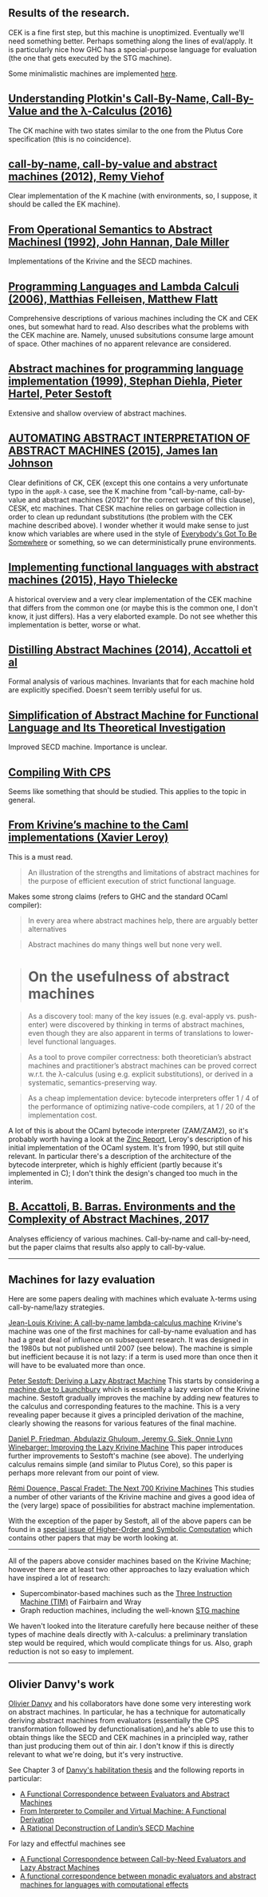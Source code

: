 ## Results of the research.

CEK is a fine first step, but this machine is unoptimized. Eventually we'll need something better. Perhaps something along the lines of eval/apply. It is particularly nice how GHC has a special-purpose language for evaluation (the one that gets executed by the STG machine).

Some minimalistic machines are implemented [here](https://gist.github.com/effectfully/f742e2f846e03a2e2fd62765b642d515).

## [Understanding Plotkin's Call-By-Name, Call-By-Value and the λ-Calculus (2016)](http://languagengine.co/blog/plotkin-cbn-cbv/)
The CK machine with two states similar to the one from the Plutus Core specification (this is no coincidence).

## [call-by-name, call-by-value and abstract machines (2012), Remy Viehof](https://www.ru.nl/publish/pages/769526/cbn_cbv_and_ams_remyviehoff.pdf)
Clear implementation of the K machine (with environments, so, I suppose, it should be called the EK machine).

## [From Operational Semantics to Abstract Machinesl (1992), John Hannan, Dale Miller](http://www.lix.polytechnique.fr/~dale/papers/mscs92.pdf)
Implementations of the Krivine and the SECD machines.

## [Programming Languages and Lambda Calculi (2006), Matthias Felleisen, Matthew Flatt](http://ecee.colorado.edu/ecen5533/fall11/reading/pllc.pdf)
Comprehensive descriptions of various machines including the CK and CEK ones, but somewhat hard to read. Also describes what the problems with the CEK machine are. Namely, unused subsitutions consume large amount of space. Other machines of no apparent relevance are considered.

## [Abstract machines for programming language implementation (1999), Stephan Diehla, Pieter Hartel, Peter Sestoft](http://www.inf.ed.ac.uk/teaching/courses/lsi/diehl_abstract_machines.pdf)
Extensive and shallow overview of abstract machines.

## [AUTOMATING ABSTRACT INTERPRETATION OF ABSTRACT MACHINES (2015), James Ian Johnson](https://arxiv.org/pdf/1504.08033.pdf)
Clear definitions of CK, CEK (except this one contains a very unfortunate typo in the `appR-λ` case, see the K machine from "call-by-name, call-by-value and abstract machines (2012)" for the correct version of this clause), CESK, etc machines. That CESK machine relies on garbage collection in order to clean up redundant substitutions (the problem with the CEK machine described above). I wonder whether it would make sense to just know which variables are where used in the style of [Everybody's Got To Be Somewhere](https://github.com/pigworker/EGTBS/blob/master/EGTBS.pdf) or something, so we can deterministically prune environments.

## [Implementing functional languages with abstract machines (2015), Hayo Thielecke](https://www.cs.bham.ac.uk/~hxt/2015/compilers/compiling-functional.pdf)
A historical overview and a very clear implementation of the CEK machine that differs from the common one (or maybe this is the common one, I don't know, it just differs). Has a very elaborted example. Do not see whether this implementation is better, worse or what.

## [Distilling Abstract Machines (2014), Accattoli et al](https://lipn.univ-paris13.fr/~mazza/papers/DistillingAbstractMachines-ICFP2014.pdf)
Formal analysis of various machines. Invariants that for each machine hold are explicitly specified. Doesn't seem terribly useful for us.

## [Simplification of Abstract Machine for Functional Language and Its Theoretical Investigation](http://www.jsoftware.us/vol10/97-CA010.pdf)
Improved SECD machine. Importance is unclear.

## [Compiling With CPS](https://jozefg.bitbucket.io/posts/2015-04-30-cps.html)
Seems like something that should be studied. This applies to the topic in general.

## [From Krivine’s machine to the Caml implementations (Xavier Leroy)](https://xavierleroy.org/talks/zam-kazam05.pdf)
This is a must read.

> An illustration of the strengths and limitations of abstract machines for the purpose of efficient execution of strict functional language.

Makes some strong claims (refers to GHC and the standard OCaml compiler):

> In every area where abstract machines help, there are arguably better alternatives

> Abstract machines do many things well but none very well.

> # On the usefulness of abstract machines

> As a discovery tool: many of the key issues (e.g. eval-apply vs. push-enter) were discovered by thinking in terms of abstract machines, even though they are also apparent in terms of translations to lower-level functional languages.

> As a tool to prove compiler correctness: both theoretician’s abstract machines and practitioner’s abstract machines can be proved correct w.r.t. the λ-calculus (using e.g. explicit substitutions), or derived in a systematic, semantics-preserving way.

> As a cheap implementation device: bytecode interpreters offer 1 / 4 of the performance of optimizing native-code compilers, at 1 / 20 of the implementation cost.

A lot of this is about the OCaml bytecode interpreter (ZAM/ZAM2), so
it's probably worth having a look at the 
[Zinc Report](https://xavierleroy.org/bibrefs/Leroy-ZINC.html), Leroy's
description of his initial implementation of the OCaml system.  It's
from 1990, but still quite relevant. In particular there's a
description of the architecture of the bytecode interpreter, which is highly efficient (partly because it's implemented in C); I don't think
the design's changed too much in the interim.

## [B. Accattoli, B. Barras. Environments and the Complexity of Abstract Machines, 2017](https://sites.google.com/site/beniaminoaccattoli/Accattoli%2C%20Barras%20-%20Environments%20and%20the%20Complexity%20of%20Abstract%20Machines.pdf?attredirects=0)
Analyses efficiency of various machines. Call-by-name and call-by-need, but the paper claims that results also apply to call-by-value.

----

## Machines for lazy evaluation
Here are some papers dealing with machines which evaluate &lambda;-terms using call-by-name/lazy strategies.

[Jean-Louis Krivine: A call-by-name lambda-calculus machine](https://www.irif.fr/~krivine/articles/lazymach.pdf)
Krivine's machine was one of the first machines for call-by-name evaluation and 
has had a great deal of influence on subsequent research.  It was designed in the 1980s
but not published until 2007 (see below). The machine is simple but inefficient 
because it is not lazy: if a term is used more than once then it will have to be 
evaluated more than once.

[Peter Sestoft: Deriving a Lazy Abstract Machine](http://citeseerx.ist.psu.edu/viewdoc/summary?doi=10.1.1.50.4314)
This starts by considering a [machine due to Launchbury](https://www.researchgate.net/publication/2639371_A_Natural_Semantics_for_Lazy_Evaluation)
which is essentially a lazy version of the Krivine machine.  Sestoft gradually improves the
machine by adding new features to the calculus and corresponding features to the machine.
This is a very revealing paper because it gives a principled derivation of the machine, clearly showing
the reasons for various features of the final machine.

[Daniel P. Friedman, Abdulaziz Ghuloum, Jeremy G. Siek, Onnie Lynn Winebarger: 
Improving the Lazy Krivine Machine](ftp://www.cs.indiana.edu/pub/techreports/TR581.pdf)
This paper introduces further improvements to Sestoft's machine (see above). The underlying
calculus remains simple (and similar to Plutus Core), so this paper is perhaps more relevant 
from our point of view.

[Rémi Douence,  Pascal Fradet:  The Next 700 Krivine Machines](https://hal.inria.fr/inria-00000940)
This studies a number of other variants of the Krivine machine and gives a good idea of the
(very large) space of possibilities for abstract machine implementation.

With the exception of the paper by Sestoft, all of the above papers can be found in
a [special issue of Higher-Order and Symbolic Computation](https://dl.acm.org/citation.cfm?id=1325146&picked=prox) 
which contains other papers that may be worth looking at.
<!---HOSC,  Volume 20 Issue 3, September 2007 --->

----

All of the papers above consider machines based on the Krivine Machine; however there are at least two
other approaches to lazy evaluation which have inspired a lot of research: 
*  Supercombinator-based machines such as the [Three Instruction Machine (TIM)](https://pdfs.semanticscholar.org/a19d/894a2290e2eddca59dd0598c00c5c7dd6793.pdf) of Fairbairn and Wray 
* Graph reduction machines, including the well-known [STG machine](https://www.microsoft.com/en-us/research/wp.../04/spineless-tagless-gmachine.pdf)

We haven't looked into the literature carefully here because neither of these types of machine
deals directly with &lambda;-calculus: a preliminary translation step would be required, which 
would complicate things for us. Also, graph reduction is not so easy to implement.

----

## Olivier Danvy's work

[Olivier Danvy](https://www.yale-nus.edu.sg/about/faculty/olivier-danvy/) 
and his collaborators have done some very interesting work on abstract machines.  In particular,
he has a technique for automatically deriving abstract machines from
evaluators (essentially the CPS transformation followed by defunctionalisation),and he's able to use this to obtain things like the SECD and CEK machines in a 
principled way, rather than just producing them out of thin air.  I don't know if this is directly relevant to what we're doing, but it's 
very instructive.  

See Chapter 3 of 
[Danvy's habilitation thesis](http://www.brics.dk/~danvy/DSc/00_dissertation.pdf)
and the following reports in particular:

* [A Functional Correspondence between Evaluators and Abstract Machines](http://www.brics.dk/RS/03/13/index.html)
* [From Interpreter to Compiler and Virtual Machine: A Functional Derivation](http://www.brics.dk/RS/03/14/index.html)
* [A Rational Deconstruction of Landin’s SECD Machine](http://www.brics.dk/RS/03/33/)

For lazy and effectful machines see

* [A Functional Correspondence between Call-by-Need Evaluators and Lazy Abstract Machines](http://citeseerx.ist.psu.edu/viewdoc/summary?doi=10.1.1.59.7417)
* [A functional correspondence between monadic evaluators and abstract machines for languages with computational effects](http://citeseerx.ist.psu.edu/viewdoc/summary?doi=10.1.1.100.4883)